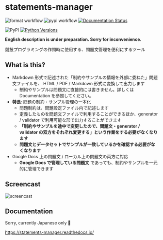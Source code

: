 # statements-manager

![format workflow](https://github.com/tsutaj/statements-manager/actions/workflows/format.yml/badge.svg) ![pypi workflow](https://github.com/tsutaj/statements-manager/actions/workflows/pypi.yml/badge.svg) [![Documentation Status](https://readthedocs.org/projects/statements-manager/badge/?version=stable)](https://statements-manager.readthedocs.io/ja/stable/?badge=stable)

![PyPI](https://img.shields.io/pypi/v/statements-manager) [![Python Versions](https://img.shields.io/pypi/pyversions/statements-manager.svg)](https://pypi.org/project/statements-manager/)

**English description is under preparation. Sorry for inconvenience.**

競技プログラミングの作問時に使用する、問題文管理を便利にするツール

## What is this?

- Markdown 形式で記述された「制約やサンプルの情報を外部に委ねた」問題文ファイルを、 HTML / PDF / Markdown 形式に変換して出力します
  - 制約やサンプルは問題文に直接的には書きません。詳しくは Documentation を参照してください。
- **特長**: 問題の制約・サンプル管理の一本化
  - 問題制約は、問題設定ファイル内で記述します
  - 定義したものを問題文ファイルで利用することができるほか、generator / validator で利用可能な形で出力することができます
  - **「制約やサンプルを途中で変更したので、問題文・generator / validator の双方をそれぞれ変更する」という作業をする必要がなくなります**
  - **問題文とデータセットでサンプルが一致しているかを確認する必要がなくなります**
- Google Docs 上の問題文 / ローカル上の問題文の両方に対応
  - **Google Docs で管理している問題文** であっても、制約やサンプルを一元的に管理できます

## Screencast

![screencast](https://user-images.githubusercontent.com/19629946/131149286-39111b9b-9719-4693-98f9-88ed8caea34d.gif)

## Documentation

Sorry, currently Japanese only :bow:

https://statements-manager.readthedocs.io/
